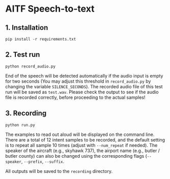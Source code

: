 # AITF Speech-to-text

## 1. Installation
```
pip install -r requirements.txt
```

## 2. Test run
```
python record_audio.py
```

End of the speech will be detected automatically if the audio input is empty for two seconds (You may adjust this threshold in `record_audio.py` by changing the variable `SILENCE_SECONDS`). The recorded audio file of this test run will be saved as `test.wav`. Please check the output to see if the audio file is recorded correctly, before proceeding to the actual samples!

## 3. Recording
```
python run.py
```

The examples to read out aloud will be displayed on the command line. There are a total of 12 intent samples to be recorded, and the default setting is to repeat all sample 10 times (adjust with `--num_repeat` if needed). The speaker of the aircraft (e.g., skyhawk 737), the airport name (e.g., butler / butler county) can also be changed using the corresponding flags (`--speaker`, `--prefix`, `--suffix`. 

All outputs will be saved to the `recording` directory.

